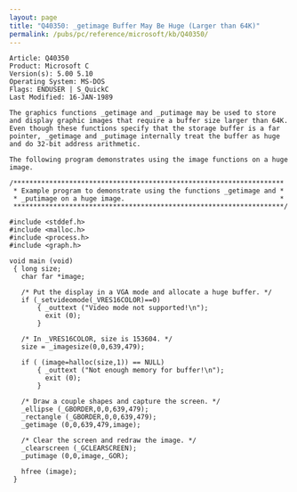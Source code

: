```yaml
---
layout: page
title: "Q40350: _getimage Buffer May Be Huge (Larger than 64K)"
permalink: /pubs/pc/reference/microsoft/kb/Q40350/
---
```


	Article: Q40350
	Product: Microsoft C
	Version(s): 5.00 5.10
	Operating System: MS-DOS
	Flags: ENDUSER | S_QuickC
	Last Modified: 16-JAN-1989
	
	The graphics functions _getimage and _putimage may be used to store
	and display graphic images that require a buffer size larger than 64K.
	Even though these functions specify that the storage buffer is a far
	pointer, _getimage and _putimage internally treat the buffer as huge
	and do 32-bit address arithmetic.
	
	The following program demonstrates using the image functions on a huge
	image.
	
	/********************************************************************
	 * Example program to demonstrate using the functions _getimage and *
	 * _putimage on a huge image.                                       *
	 ********************************************************************/
	
	#include <stddef.h>
	#include <malloc.h>
	#include <process.h>
	#include <graph.h>
	
	void main (void)
	 { long size;
	   char far *image;
	
	   /* Put the display in a VGA mode and allocate a huge buffer. */
	   if (_setvideomode(_VRES16COLOR)==0)
	       { _outtext ("Video mode not supported!\n");
	         exit (0);
	       }
	
	   /* In _VRES16COLOR, size is 153604. */
	   size = _imagesize(0,0,639,479);
	
	   if ( (image=halloc(size,1)) == NULL)
	       { _outtext ("Not enough memory for buffer!\n");
	         exit (0);
	       }
	
	   /* Draw a couple shapes and capture the screen. */
	   _ellipse (_GBORDER,0,0,639,479);
	   _rectangle (_GBORDER,0,0,639,479);
	   _getimage (0,0,639,479,image);
	
	   /* Clear the screen and redraw the image. */
	   _clearscreen (_GCLEARSCREEN);
	   _putimage (0,0,image,_GOR);
	
	   hfree (image);
	 }
